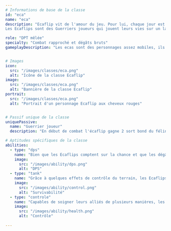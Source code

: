 ```yaml
---
# Informations de base de la classe
id: "eca"
name: "eca"
description: "Ecaflip vit de l'amour du jeu. Pour lui, chaque jour est placé sous le signe de la chance.
Les Ecaflips sont des Guerriers joueurs qui jouent leurs vies sur un lancer de dés pour gagner un combat."

role: "DPT mêlée"
specialty: "Combat rapproché et dégâts bruts"
gameplayDescription: "Les ecas sont des personnages assez mobiles, ils se basent sur des degats critiques et peuvent être orienté soit attaquant ou soigneur en fonction du build."


# Images
icon:
  src: "/images/classes/eca.png"
  alt: "Icône de la classe Ecaflip"
image:
  src: "/images/classes/eca.png"
  alt: "Bannière de la classe Ecaflip"
portrait:
  src: "/images/classes/eca.png"
  alt: "Portrait d'un personnage Ecaflip aux cheveux rouges"


# Passif unique de la classe
uniquePassive:
  name: "Guerrier joueur"
  description: "En début de combat l'écaflip gagne 2 sort bond du félin qui coûte 1 pa et vous téléporte sur la case il peut ciblé l'arbre a chat et la relance qui coûte 2 pa ca permet de défausse ses carte et en tiré 3 par carte défaussée 15% de cc ( 2 tours ) jouer une carte donne 7 de Veine Passif : au dessus de 100 cc ca donne des di  en fin de tours l'écaflip gagne 1 pw et 20 de veine toutes les 100 veine cela double l'effêt de la carte"

# Aptitudes spécifiques de la classe
abilities:
  - type: "dps"
    name: "Bien que les Ecaflips comptent sur la chance et que les dégâts qu'ils infligent soient aléatoires, ceux-ci sont toujours conséquents."
    image:
      src: "/images/ability/dps.png"
      alt: "DPS"
  - type: "tank"
    name: "Grâce à quelques effets de contrôle du terrain, les Ecaflips maintiennent leurs adversaires où ils le souhaitent."
    image:
      src: "/images/ability/control.png"
      alt: "Survivabilité" 
  - type: "controle"
    name: "Capables de soigner leurs alliés de plusieurs manières, les Ecaflips peuvent veiller sur eux entre deux coups de griffe"
    image:
      src: "/images/ability/health.png"
      alt: "Contrôle"
      
---
```

